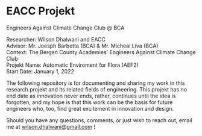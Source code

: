 # EACC Projekt
Engineers Against Climate Change Club @ BCA

Researcher: Wilson Dhalwani and EACC <br />
Advisor: Mr. Joesph Barbetta (BCA) & Mr. Micheal Liva (BCA) <br />
Context: The Bergen County Academies' Engineers Against Climate Change Club <br />
Projekt Name: Automatic Enviroment for Flora (AEF2) <br />
Start Date: January 1, 2022 <br />

The following repository is for documenting and sharing my work in this research projekt and its related fields of engineering. 
This projekt has no end date as innovation never ends, rather, continues until the idea is forgotten, and my hope is that this work can be the basis for future engineers who, too, find great excitement in innovation and design. <br />

Should you have any questions, comments, or just wish to reach out, email me at wilson.dhalwani@gmail.com !

